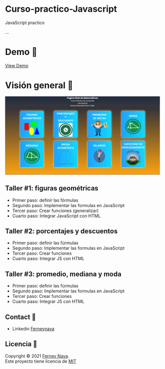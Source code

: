 # Curso-practico-Javascript
JavaScript practico

...

# Demo 🚀

[View Demo](https://ferneynava.github.io/Curso-practico-Javascript/)

# Visión general 🚀

![alt text](https://raw.githubusercontent.com/ferneynava/Curso-practico-Javascript/main/Assets/Captura.JPG)


## Taller #1: figuras geométricas

- Primer paso: definir las fórmulas
- Segundo paso: Implementar las formulas en JavaScript 
- Tercer paso: Crear funciones (generalizar)
- Cuarto paso: Integrar JavaScript con HTML

## Taller #2: porcentajes y descuentos 

- Primer paso: definir las fúrmulas
- Segundo paso: Implementar las formulas en JavaScript
- Tercer paso: Crear funciones
- Cuarto paso: Integrar JS con HTML

## Taller #3: promedio, mediana y moda 

- Primer paso: definir las fúrmulas
- Segundo paso: Implementar las formulas en JavaScript
- Tercer paso: Crear funciones
- Cuarto paso: Integrar JS con HTML

## Contact 📧

- Linkedin [Ferneynava](https://www.linkedin.com/in/ferney-alexander-nava-trujillo-0478a8118/)

## Licencia 📃
Copyright © 2021 [Ferney Nava](https://github.com/ferneynava).<br />
Este proyecto tiene licencia de [MIT](/LICENSE) 